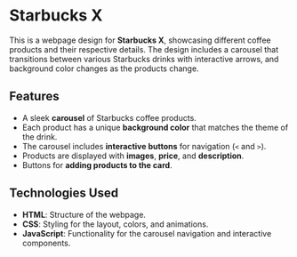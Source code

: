 # Starbucks X 

This is a webpage design for **Starbucks X**, showcasing different coffee products and their respective details. The design includes a carousel that transitions between various Starbucks drinks with interactive arrows, and background color changes as the products change.

## Features

- A sleek **carousel** of Starbucks coffee products.
- Each product has a unique **background color** that matches the theme of the drink.
- The carousel includes **interactive buttons** for navigation (`<` and `>`).
- Products are displayed with **images**, **price**, and **description**.
- Buttons for **adding products to the card**.
  
## Technologies Used

- **HTML**: Structure of the webpage.
- **CSS**: Styling for the layout, colors, and animations.
- **JavaScript**: Functionality for the carousel navigation and interactive components.
